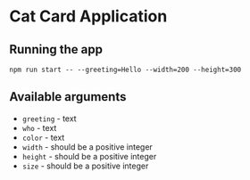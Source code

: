 # Cat Card Application

## Running the app
`npm run start -- --greeting=Hello --width=200 --height=300`

## Available arguments
- `greeting` - text
- `who` - text
- `color` - text
- `width` - should be a positive integer
- `height` - should be a positive integer
- `size` - should be a positive integer


